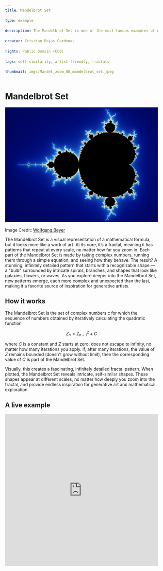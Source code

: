 ```yaml
---
title: Mandelbrot Set

type: example

description: The Mandelbrot Set is one of the most famous examples of mathematical beauty. It’s a complex fractal that reveals infinite detail the more you zoom in, creating mesmerizing patterns.

creator: Cristian Rojas Cardenas

rights: Public Domain (CC0)

tags: self-similarity, artist-friendly, fractals

thumbnail: imgs/Mandel_zoom_00_mandelbrot_set.jpeg
---
```


# Mandelbrot Set

![Mandelbrot Set](imgs/Mandel_zoom_00_mandelbrot_set.jpeg)

Image Credit: [Wolfgang Beyer](https://commons.wikimedia.org/wiki/User:Wolfgangbeyer)

The Mandelbrot Set is a visual representation of a mathematical formula, but it looks more like a work of art. At its core, it’s a fractal, meaning it has patterns that repeat at every scale, no matter how far you zoom in. Each part of the Mandelbrot Set is made by taking complex numbers, running them through a simple equation, and seeing how they behave. The result? A stunning, infinitely detailed pattern that starts with a recognizable shape — a "bulb" surrounded by intricate spirals, branches, and shapes that look like galaxies, flowers, or waves. As you explore deeper into the Mandelbrot Set, new patterns emerge, each more complex and unexpected than the last, making it a favorite source of inspiration for generative artists.

## How it works

The Mandelbrot Set is the set of complex numbers c for which the sequence of numbers obtained by iteratively calculating the quadratic function

$$
Z_{n} = Z_{n-1}^2 + C
$$

where $C$ is a constant and $Z$ starts at zero, does not escape to infinity, no matter how many iterations you apply. If, after many iterations, the value of $Z$ remains bounded (doesn't grow without limit), then the corresponding value of $C$ is part of the Mandelbrot Set.

Visually, this creates a fascinating, infinitely detailed fractal pattern. When plotted, the Mandelbrot Set reveals intricate, self-similar shapes. These shapes appear at different scales, no matter how deeply you zoom into the fractal, and provide endless inspiration for generative art and mathematical exploration.

## A live example

<iframe height="500" style="width: 100%" scrolling="no" title="Mandelbrot Set" src="https://codesandbox.io/embed/github/GenArtRepo/mandelbrot-set/tree/main/?fontsize=14&hidenavigation=1&theme=dark&module=sketch.js" frameborder="no" loading="lazy" allowtransparency="true" allowfullscreen="true"></iframe>
